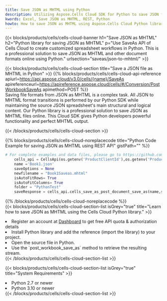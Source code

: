 ```yaml
---
title: Save JSON as MHTML using Python 
description: Utilizing Aspose.Cells Cloud SDK for Python to save JSON format file as MHTML format file. 
kwords: Excel, Save JSON as MHTML, REST, Python
howto: How to save JSON as MHTML using Aspose.Cells Cloud Python library.
---
```



{{< blocks/products/cells/cells-cloud-banner h1="Save JSON as MHTML" h2="Python library for saving JSON as MHTML" p="Use SaveAs API of Cells Cloud to create customized spreadsheet workflows in Python. This is a professional solution to save JSON as MHTML and other document formats online using Python." urlsection="saveas/json-to-mhtml/" >}}

{{< blocks/products/cells/cells-cloud-section  title="Save a JSON file as MHTML in Python" >}}
{{% blocks/products/cells/cells-cloud-api-reference  apiurl=https://api.aspose.cloud/v3.0/cells/{name}/SaveAs  apireferenceurl=https://apireference.aspose.cloud/cells/#/Conversion/PostWorkbookSaveAs  apimethod=POST %}}
<br/>
Saving file formats from JSON as MHTML is a complex task. All JSON to MHTML format transitions is performed by our Python SDK while maintaining the source JSON spreadsheet's main structural and logical content. Our Python library is a professional solution to save JSON as MHTML files online. This Cloud SDK gives Python developers powerful functionality and perfect MHTML output.

{{< /blocks/products/cells/cells-cloud-section >}}

{{% blocks/products/cells/cells-cloud-noreplacecode title="Python Code Example for saving JSON as MHTML using REST API" gistPath="" %}}
  
```python
# For complete examples and data files, please go to https://github.com/aspose-cells-cloud/aspose-cells-cloud-python/
    cells_api = CellsApi(os.getenv('ProductClientId'),os.getenv('ProductClientSecret'))
    name ='Book1.json'    
    saveOptions = None
    newfilename = "Book1Saveas.mhtml"
    isAutoFitRows= True
    isAutoFitColumns= True
    folder = "PythonTest"
    saveResponse = cells_api.cells_save_as_post_document_save_as(name,save_options=saveOptions, newfilename=(folder +'/' + newfilename),folder=folder)
```
  
{{% /blocks/products/cells/cells-cloud-noreplacecode  %}}
<br/>
{{< blocks/products/cells/cells-cloud-section-list isGrey="true"  title="Learn how to save JSON as MHTML using the Cells Cloud Python library." >}}
<li>Register an account at <a href="https://dashboard.aspose.cloud/">Dashboard</a> to get free API quota & authorization details</li>
<li>Install Python library and add the reference (import the library) to your project.</li>
<li>Open the source file in Python.</li>
<li>Use the `post_workbook_save_as` method to retrieve the resulting stream.</li>
{{< /blocks/products/cells/cells-cloud-section-list >}}

{{< blocks/products/cells/cells-cloud-section-list isGrey="true"  title="System Requirements" >}}
<li>Python 2.7 or newer</li>
<li>Python 3.10 or newer</li>
{{< /blocks/products/cells/cells-cloud-section-list >}}
